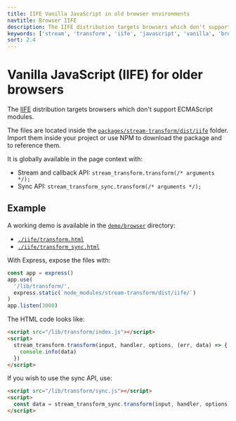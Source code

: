 ```yaml
---
title: IIFE Vanilla JavaScript in old browser environments
navtitle: Browser IIFE
description: The IIFE distribution targets browsers which don't support ECMAScript modules.
keywords: ['stream', 'transform', 'iife', 'javascript', 'vanilla', 'browser']
sort: 2.4
---
```


# Vanilla JavaScript (IIFE) for older browsers

The [IIFE](https://developer.mozilla.org/en-US/docs/Glossary/IIFE) distribution targets browsers which don't support ECMAScript modules.

The files are located inside the [`packages/stream-transform/dist/iife`](https://github.com/adaltas/node-csv/tree/master/packages/stream-transform/dist/iife) folder. Import them inside your project or use NPM to download the package and to reference them.

It is globally available in the page context with:

- Stream and callback API: `stream_transform.transform(/* arguments */);`
- Sync API: `stream_transform_sync.transform(/* arguments */);`

## Example

A working demo is available in the [`demo/browser`](https://github.com/adaltas/node-csv/tree/master/demo/browser) directory:

- [`./iife/transform.html`](https://github.com/adaltas/node-csv/tree/master/demo/browser/iife/transform.html)
- [`./iife/transform_sync.html`](https://github.com/adaltas/node-csv/tree/master/demo/browser/iife/transform_sync.html)

With Express, expose the files with:

```js
const app = express()
app.use(
  '/lib/transform/',
  express.static(`node_modules/stream-transform/dist/iife/`)
)
app.listen(3000)
```

The HTML code looks like:

```html
<script src="/lib/transform/index.js"></script>
<script>
  stream_transform.transform(input, handler, options, (err, data) => {
    console.info(data)
  })
</script>
```

If you wish to use the sync API, use:

```html
<script src="/lib/transform/sync.js"></script>
<script>
  const data = stream_transform_sync.transform(input, handler, options)
</script>
```

